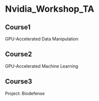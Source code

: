# Nvidia_Workshop_TA

## Course1
GPU-Accelerated Data Manipulation

## Course2
GPU-Accelerated Machine Learning

## Course3

Project: Biodefense
